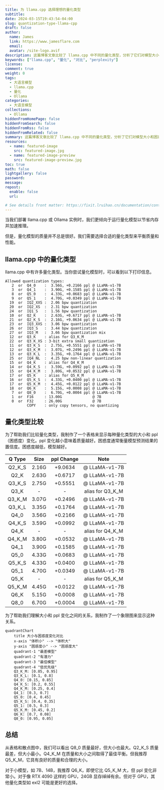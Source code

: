 ```yaml
---
title: 为 llama.cpp 选择理想的量化类型
subtitle:
date: 2024-03-15T19:43:54-04:00
slug: quantization-type-llama-cpp
draft: false
author:
  name: James
  link: https://www.jamesflare.com
  email:
  avatar: /site-logo.avif
description: 这篇博客文章比较了 llama.cpp 中不同的量化类型，分析了它们对模型大小和困惑度的影响。文章提供了基于质量和性能平衡来选择最佳量化类型的建议。
keywords: ["llama.cpp", "量化", "对比", "perplexity"]
license:
comment: true
weight: 0
tags:
  - 大语言模型
  - llama.cpp
  - 量化
  - Ollama
categories:
  - 大语言模型
collections:
  - Ollama
hiddenFromHomePage: false
hiddenFromSearch: false
hiddenFromRss: false
hiddenFromRelated: false
summary: 这篇博客文章比较了 llama.cpp 中不同的量化类型，分析了它们对模型大小和困惑度的影响。文章提供了基于质量和性能平衡来选择最佳量化类型的建议。
resources:
  - name: featured-image
    src: featured-image.jpg
  - name: featured-image-preview
    src: featured-image-preview.jpg
toc: true
math: false
lightgallery: false
password:
message:
repost:
  enable: false
  url:

# See details front matter: https://fixit.lruihao.cn/documentation/content-management/introduction/#front-matter
---
```


<!--more-->

当我们部署 llama.cpp 或 Ollama 实例时，我们更倾向于运行量化模型以节省内存并加速推理。

但是，量化模型的质量并不总是很好。我们需要选择合适的量化类型来平衡质量和性能。

## llama.cpp 中的量化类型

llama.cpp 中有许多量化类型。当你尝试量化模型时，可以看到以下打印信息。

```text
Allowed quantization types:
   2  or  Q4_0    :  3.56G, +0.2166 ppl @ LLaMA-v1-7B
   3  or  Q4_1    :  3.90G, +0.1585 ppl @ LLaMA-v1-7B
   8  or  Q5_0    :  4.33G, +0.0683 ppl @ LLaMA-v1-7B
   9  or  Q5_1    :  4.70G, +0.0349 ppl @ LLaMA-v1-7B
  19  or  IQ2_XXS :  2.06 bpw quantization
  20  or  IQ2_XS  :  2.31 bpw quantization
  24  or  IQ1_S   :  1.56 bpw quantization
  10  or  Q2_K    :  2.63G, +0.6717 ppl @ LLaMA-v1-7B
  21  or  Q2_K_S  :  2.16G, +9.0634 ppl @ LLaMA-v1-7B
  23  or  IQ3_XXS :  3.06 bpw quantization
  26  or  IQ3_S   :  3.44 bpw quantization
  27  or  IQ3_M   :  3.66 bpw quantization mix
  12  or  Q3_K    : alias for Q3_K_M
  22  or  Q3_K_XS : 3-bit extra small quantization
  11  or  Q3_K_S  :  2.75G, +0.5551 ppl @ LLaMA-v1-7B
  12  or  Q3_K_M  :  3.07G, +0.2496 ppl @ LLaMA-v1-7B
  13  or  Q3_K_L  :  3.35G, +0.1764 ppl @ LLaMA-v1-7B
  25  or  IQ4_NL  :  4.25 bpw non-linear quantization
  15  or  Q4_K    : alias for Q4_K_M
  14  or  Q4_K_S  :  3.59G, +0.0992 ppl @ LLaMA-v1-7B
  15  or  Q4_K_M  :  3.80G, +0.0532 ppl @ LLaMA-v1-7B
  17  or  Q5_K    : alias for Q5_K_M
  16  or  Q5_K_S  :  4.33G, +0.0400 ppl @ LLaMA-v1-7B
  17  or  Q5_K_M  :  4.45G, +0.0122 ppl @ LLaMA-v1-7B
  18  or  Q6_K    :  5.15G, +0.0008 ppl @ LLaMA-v1-7B
   7  or  Q8_0    :  6.70G, +0.0004 ppl @ LLaMA-v1-7B
   1  or  F16     : 13.00G              @ 7B
   0  or  F32     : 26.00G              @ 7B
          COPY    : only copy tensors, no quantizing
```

## 量化类型比较

为了帮助我们比较量化类型，我制作了一个表格来显示每种量化类型的大小和 ppl（困惑度）变化。ppl 变化越小意味着质量越好。困惑度通常衡量模型预测结果的置信度。困惑度越低，模型越好。

| Q Type | Size | ppl Change | Note |
|:---:|:---:|:---:|:---:|
| Q2\_K\_S | 2.16G | +9.0634 | @ LLaMA-v1-7B |
| Q2\_K | 2.63G | +0.6717 | @ LLaMA-v1-7B |
| Q3\_K\_S | 2.75G | +0.5551 | @ LLaMA-v1-7B |
| Q3\_K | - | - | alias for Q3\_K\_M |
| Q3\_K\_M | 3.07G | +0.2496 | @ LLaMA-v1-7B |
| Q3\_K\_L | 3.35G | +0.1764 | @ LLaMA-v1-7B |
| Q4\_0 | 3.56G | +0.2166 | @ LLaMA-v1-7B |
| Q4\_K\_S | 3.59G | +0.0992 | @ LLaMA-v1-7B |
| Q4\_K | - | - | alias for Q4\_K\_M |
| Q4\_K\_M | 3.80G | +0.0532 | @ LLaMA-v1-7B |
| Q4\_1 | 3.90G | +0.1585 | @ LLaMA-v1-7B |
| Q5\_0 | 4.33G | +0.0683 | @ LLaMA-v1-7B |
| Q5\_K\_S | 4.33G | +0.0400 | @ LLaMA-v1-7B |
| Q5\_1 | 4.70G | +0.0349 | @ LLaMA-v1-7B |
| Q5\_K | - | - | alias for Q5\_K\_M |
| Q5\_K\_M | 4.45G | +0.0122 | @ LLaMA-v1-7B |
| Q6\_K | 5.15G | +0.0008 | @ LLaMA-v1-7B |
| Q8\_0 | 6.70G | +0.0004 | @ LLaMA-v1-7B |

为了帮助我们理解大小和 ppl 变化之间的关系，我制作了一个象限图来显示这种关系。

```mermaid
quadrantChart
    title 大小与困惑度变化对比
    x-axis "体积小" --> "体积大"
    y-axis "困惑度小" --> "困惑度大"
    quadrant-1 "最差模型"
    quadrant-2 "有潜力"
    quadrant-3 "最佳模型"
    quadrant-4 "低优先级"
    Q3_K_M: [0.05, 0.95]
    Q3_K_L: [0.1, 0.8]
    Q4_0: [0.15, 0.85]
    Q4_K_S: [0.2, 0.55]
    Q4_K_M: [0.25, 0.4]
    Q4_1: [0.3, 0.7]
    Q5_0: [0.4, 0.45]
    Q5_K_S: [0.4, 0.35]
    Q5_1: [0.5, 0.3]
    Q5_K_M: [0.45, 0.2]
    Q6_K: [0.7, 0.08]
    Q8_0: [0.95, 0.05]
```

## 总结

从表格和散点图中，我们可以看出 Q8\_0 质量最好，但大小也最大。Q2\_K\_S 质量最差，但大小最小。Q4\_K\_M 在质量和大小之间取得了最佳平衡。但我推荐 Q5\_K\_M，它具有良好的质量和合理的大小。

对于小模型，如 7B、14B，我推荐 Q6\_K，即使它比 Q5\_K\_M 大，但 ppl 变化非常小。对于像 RTX 4090 这样的 GPU，24GB 显存绰绰有余。但对于 GPU，其他量化类型如 exl2 可能是更好的选择。